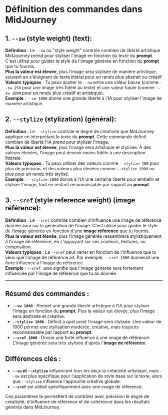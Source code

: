 # Définition des commandes dans MidJourney

## 1. `--sw` (style weight) (text):
**Définition** : Le `--sw` ou "style weight" contrôle combien de liberté artistique MidJourney prend pour styliser l'image en fonction du texte du **prompt**.  C'est utilisé pour guider le style de l'image générée en fonction du **prompt** que tu fournis.  
**Plus la valeur est élevée**, plus l'image sera stylisée de manière artistique, souvent en s'éloignant du texte littéral pour un rendu plus abstrait ou créatif.  
**Valeurs typiques** : Tu peux ajuster le `--sw` entre une valeur basse (comme `--sw 250` pour une image très fidèle au texte) et une valeur haute (comme `--sw 1000` pour un rendu plus créatif et artistique).  
**Exemple** : `--sw 1000` donne une grande liberté à l'IA pour styliser l'image de manière artistique.

## 2. `--stylize` (stylization) (général):
**Définition** : Le `--stylize` contrôle le degré de créativité que MidJourney applique en interprétant le texte du **prompt**. Cette commande définit combien de liberté l'IA prend pour styliser l'image.  
**Plus la valeur est élevée**, plus l'image sera artistique et stylisée. À des valeurs élevées, l'image peut devenir moins fidèle à une description littérale.  
**Valeurs typiques** : Tu peux utiliser des valeurs comme `--stylize 100` pour plus de précision, et des valeurs plus élevées comme `--stylize 1000` ou plus pour un rendu très stylisé.  
**Exemple** : `--stylize 1000` donne à l'IA une certaine liberté pour embellir et styliser l'image, tout en restant reconnaissable par rapport au **prompt**.


## 3. `--sref` (style reference weight) (image référence):
**Définition** : Le `--sref` contrôle combien d'influence une image de référence donnée aura sur la génération de l'image. C'est utilisé pour guider le style de l'image générée en fonction d'une **image référence** que tu fournis.  
**Plus la valeur est élevée**, plus l'image générée ressemblera stylistiquement à l'image de référence, en s'appuyant sur ses couleurs, textures, ou composition.  
**Valeurs typiques** : Le `--sref` peut varier en fonction de l'influence que tu veux que l'image de référence ait. Par exemple, `--sref 1000` donnerait une forte influence à l'image de référence.  
**Exemple** : `--sref 1000` signifie que l'image générée sera fortement influencée par l'image de référence que tu as donnée.


---

## Résumé des commandes :
- **`--sw 1000`** : Permet une grande liberté artistique à l'IA pour styliser l'image en fonction du **prompt**. Plus la valeur est élevée, plus l'image sera abstraite et créative.
- **`--stylize 1000`** : Définit à quel point l'image sera stylisée. Une valeur de 1000 permet une stylisation modérée, créative, mais toujours reconnaissable par rapport au **prompt**.
- **`--sref 1000`** : Donne une forte influence à une image de référence. L'image générée sera très stylisée d'après l'**image de référence.**


## Différences clés :
- **`--sw` et `--stylize`** influencent tous les deux la créativité artistique, mais `--sw` est plus spécifique pour l'application de style basé sur le texte, alors que `--stylize` influence l'approche créative globale.
- **`--sref`** est utilisé spécifiquement avec une image de référence.
  
Ces paramètres te permettent de contrôler avec précision le degré de créativité, d'influence de référence et de cohérence dans les résultats générés dans MidJourney.
